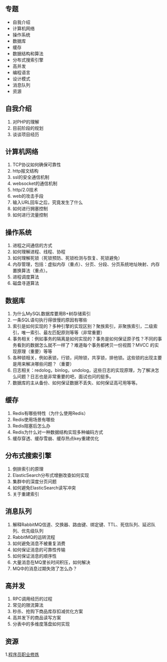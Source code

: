 ## 专题
- 自我介绍
- 计算机网络
- 操作系统
- 数据库
- 缓存
- 数据结构和算法
- 分布式搜索引擎
- 高并发
- 编程语言
- 设计模式
- 消息队列
- 资源

## 自我介绍

1. 对PHP的理解
2. 目前阶段的规划
3. 谈谈项目经历

## 计算机网络

1. TCP协议如何确保可靠性
2. http报文结构
3. ssl的安全通信机制
4. websocket的通信机制
5. http/2.0技术
6. web的攻击手段
7. 输入URL回车之后，究竟发生了什么
7. 如何进行拥塞控制
7. 如何进行流量控制

## 操作系统
1. 进程之间通信的方式
2. 如何理解进程、线程、协程
3. 如何理解死锁（死锁预防、死锁检测与恢复、死锁避免）
3. 内存管理，包括：虚拟内存（重点）、分页、分段、分⻚系统地址映射、内存置换算法（重点）。
3. 进程调度算法
3. 磁盘寻道算法

## 数据库

1. 为什么MySQL数据库要用B+树存储索引
2. 一条SQL语句执行得很慢的原因有哪些
3. 索引是如何实现的？多种引擎的实现区别？聚族索引，⾮聚族索引，⼆级索引，唯⼀索引、最左匹配原则等等（⾮常重要）
4. 事务相关：例如事务的隔离是如何实现的？事务是如何保证原⼦性？不同的事务看到的数据怎么就不⼀样了？难道每个事务都拷⻉⼀份视图？MVCC 的实现原理（重要）等等
5. 各种锁相关，例如表锁，⾏锁，间隙锁，共享锁，排他锁。这些锁的出现主要是⽤来解决哪些问题？（重要）
6. ⽇志相关：redolog，binlog，undolog，这些⽇志的实现原理，为了解决怎么问题？⽇志也是⾮常重要的吧，⾯试也问的挺多。
7. 数据库的主从备份、如何保证数据不丢失、如何保证⾼可⽤等等。

## 缓存

1. Redis有哪些特性（为什么使用Redis）
2. Redis使用场景有哪些
3. Redis阻塞后怎么办
4. Redis为什么对一种数据结构实现多种编码方式
5. 缓存穿透、缓存雪崩、缓存热点key重建优化

## 分布式搜索引擎
1. 倒排索引的原理
2. ElasticSearch分布式增删改查如何实现
3. 集群中的深度分页问题
3. 如何避免ElasticSearch读写冲突
4. 关于重建索引

## 消息队列
1. 解释RabbitMQ信道、交换器、路由键、绑定键、TTL、死信队列、延迟队列、优先级队列
2. RabbitMQ的运转流程
3. 如何避免消息不被重复消费
4. 如何保证消息的可靠性传输
5. 如何保证消息的顺序性
6. 大量消息在MQ里长时间积压，如何解决
7. MQ中的消息过期失效了怎么办？

## 高并发

1. RPC调用经历的过程
2. 常见的限流算法
3. 秒杀、抢购下商品库存扣减优化方案
4. 高并发下的商品读写方案
5. 分表中的多维度落盘如何实现

## 资源
1.[程序员职业修炼](https://awesome-programming-books.github.io/)